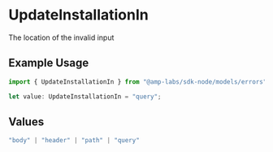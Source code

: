 # UpdateInstallationIn

The location of the invalid input

## Example Usage

```typescript
import { UpdateInstallationIn } from "@amp-labs/sdk-node/models/errors";

let value: UpdateInstallationIn = "query";
```

## Values

```typescript
"body" | "header" | "path" | "query"
```